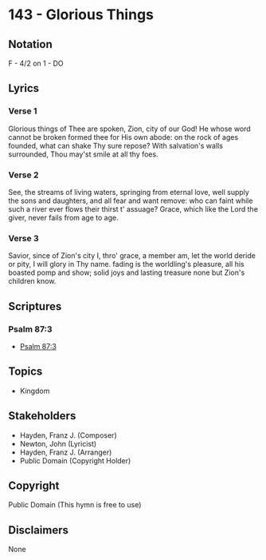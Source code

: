 # 143 - Glorious Things

## Notation

F - 4/2 on 1 - DO

## Lyrics

### Verse 1

Glorious things of Thee are spoken, Zion, city of our God! He whose word cannot be broken formed thee for His own abode: on the rock of ages founded, what can shake Thy sure repose? With salvation's walls surrounded, Thou may'st smile at all thy foes.

### Verse 2

See, the streams of living waters, springing from eternal love, well supply the sons and daughters, and all fear and want remove: who can faint while such a river ever flows their thirst t' assuage? Grace, which like the Lord the giver, never fails from age to age.

### Verse 3

Savior, since of Zion's city I, thro' grace, a member am, let the world deride or pity, I will glory in Thy name. fading is the worldling's pleasure, all his boasted pomp and show; solid joys and lasting treasure none but Zion's children know.


## Scriptures

### Psalm 87:3

- [Psalm 87:3](https://www.biblegateway.com/passage/?search=Psalm%2087%3A3)


## Topics

- Kingdom

## Stakeholders

- Hayden, Franz J. (Composer)
- Newton, John (Lyricist)
- Hayden, Franz J. (Arranger)
- Public Domain (Copyright Holder)

## Copyright

Public Domain
(This hymn is free to use)

## Disclaimers

None


